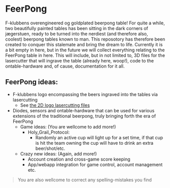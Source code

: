 # FeerPong
F-klubbens overengineered og goldplated beerpong table!
For quite a while, two beautifully painted tables has been sitting in the dark corners of jægerstuen, ready to be turned into the nerdiest (and therefore also, coolest) beerpong tables known to man. This reposotory has therefore been created to conquer this stalemate and bring the dream to life. Currently it is a bit empty in here, but in the future we will collect everything relating to the FeerPong table in here. This will include, but in not limited to, 3D files for the lasercutter that will ingrave the table (already here, woop!), code to the ontable-hardware and, of cause, documentation for it all.

## FeerPong ideas:
- F-klubbens logo encompassing the beers ingraved into the tables via lasercutting
  - See [the 2D logo lasercutting files](PhysicalDesign/2DLogoLaserCutting)
- Diodes, sensors and ontable-hardware that can be used for various extensions of the traditional beerpong, truly bringing forth the era of FeerPong
  - Game ideas: (You are wellcome to add more!)
    - Holy_Grail_Protocol:
      - Randomly an active cup will light up for a set time, if that cup is hit the team owning the cup will have to drink an extra beer/shot/etc.
  - Crazy new ideas: (Again, add more!)
    - Account creation and cross-game score keeping
    - App/webapp integration for game control, account management etc.
    
> You are also wellcome to correct any spelling-mistakes you find
